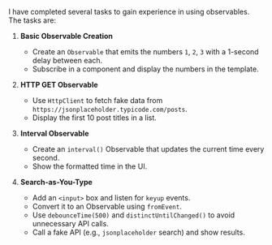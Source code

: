 I have completed several tasks to gain experience in using observables. The tasks are:

1. **Basic Observable Creation**
    - Create an `Observable` that emits the numbers `1`, `2`, `3` with a 1-second delay between each.
    - Subscribe in a component and display the numbers in the template.

2. **HTTP GET Observable**
    - Use `HttpClient` to fetch fake data from `https://jsonplaceholder.typicode.com/posts`.
    - Display the first 10 post titles in a list.

3. **Interval Observable**
    - Create an `interval()` Observable that updates the current time every second.
    - Show the formatted time in the UI.

4. **Search-as-You-Type**
    - Add an `<input>` box and listen for `keyup` events.
    - Convert it to an Observable using `fromEvent`.
    - Use `debounceTime(500)` and `distinctUntilChanged()` to avoid unnecessary API calls.
    - Call a fake API (e.g., `jsonplaceholder` search) and show results.
